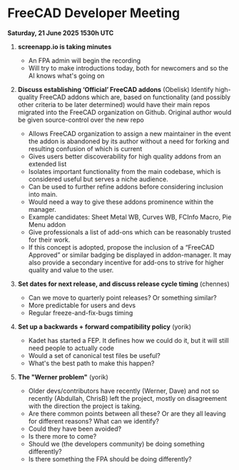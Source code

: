 # FreeCAD Developer Meeting

**Saturday, 21 June 2025 1530h UTC**

1. **screenapp.io is taking minutes**
   - An FPA admin will begin the recording
   - Will try to make introductions today, both for newcomers and so the AI knows what's going on

2. **Discuss establishing ‘Official’ FreeCAD addons** (Obelisk)
Identify high-quality FreeCAD addons which are, based on functionality (and possibly other criteria to be later determined) would have their main repos migrated into the FreeCAD organization on Github. 
Original author would be given source-control over the new repo

   - Allows FreeCAD organization to assign a new maintainer in the event the addon is abandoned by its author without a need for forking and resulting confusion of which is current
   - Gives users better discoverability for high quality addons from an extended list
   - Isolates important functionality from the main codebase, which is considered useful but serves a niche audience.
   - Can be used to further refine addons before considering inclusion into main.
   - Would need a way to give these addons prominence within the manager.
   - Example candidates: Sheet Metal WB, Curves WB, FCInfo Macro, Pie Menu addon
   - Give professionals a list of add-ons which can be reasonably trusted for their work.
   - If this concept is adopted, propose the inclusion of a “FreeCAD Approved” or similar badging be displayed in addon-manager. It may also provide a secondary incentive for add-ons to strive for higher quality and value to the user.

3. **Set dates for next release, and discuss release cycle timing** (chennes)
   - Can we move to quarterly point releases? Or something similar?
   - More predictable for users and devs
   - Regular freeze-and-fix-bugs timing

4. **Set up a backwards + forward compatibility policy** (yorik)
   - Kadet has started a FEP. It defines how we could do it, but it will still need people to actually code
   - Would a set of canonical test files be useful?
   - What's the best path to make this happen?
  
5. **The "Werner problem"** (yorik)
   - Older devs/contributors have recently (Werner, Dave) and not so recently (Abdullah, ChrisB) left the project, mostly on disagreement with the direction the project is taking.
   - Are there common points between all these? Or are they all leaving for different reasons? What can we identify?
   - Could they have been avoided?
   - Is there more to come?
   - Should we (the developers community) be doing something differently?
   - Is there something the FPA should be doing differently?
